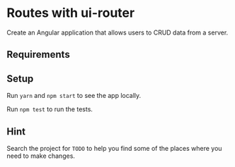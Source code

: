# Routes with ui-router

Create an Angular application that allows users to CRUD data from a server.

## Requirements

## Setup

Run `yarn` and `npm start` to see the app locally.

Run `npm test` to run the tests.

## Hint

Search the project for `TODO` to help you find some of the places where you need to make changes.
